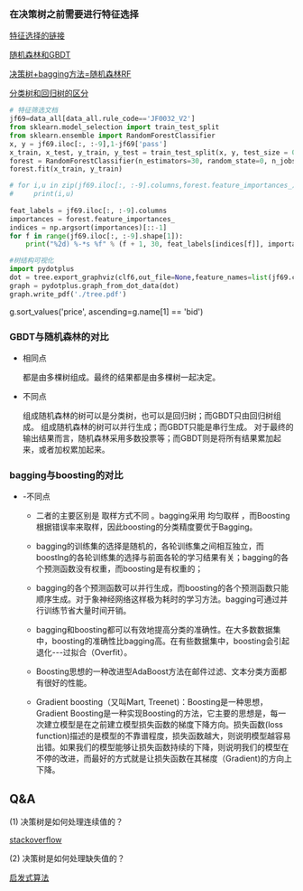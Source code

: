 
### 在决策树之前需要进行特征选择

[特征选择的链接](https://www.zhihu.com/question/29316149)

[随机森林和GBDT](https://www.cnblogs.com/zichun-zeng/p/6296820.html)


[决策树+bagging方法=随机森林RF](https://easyai.tech/ai-definition/random-forest/)


[分类树和回归树的区分](https://blog.csdn.net/puqutogether/article/details/44593647)


```python
# 特征筛选文档
jf69=data_all[data_all.rule_code=='JF0032_V2']
from sklearn.model_selection import train_test_split
from sklearn.ensemble import RandomForestClassifier
x, y = jf69.iloc[:, :-9],1-jf69['pass']
x_train, x_test, y_train, y_test = train_test_split(x, y, test_size = 0.3, random_state = 0)
forest = RandomForestClassifier(n_estimators=30, random_state=0, n_jobs=-1)
forest.fit(x_train, y_train)

# for i,u in zip(jf69.iloc[:, :-9].columns,forest.feature_importances_):
#     print(i,u)
    
feat_labels = jf69.iloc[:, :-9].columns  
importances = forest.feature_importances_
indices = np.argsort(importances)[::-1]
for f in range(jf69.iloc[:, :-9].shape[1]):
    print("%2d) %-*s %f" % (f + 1, 30, feat_labels[indices[f]], importances[indices[f]]))    
```


```python
#树结构可视化
import pydotplus
dot = tree.export_graphviz(clf6,out_file=None,feature_names=list(jf69.columns[:-9]))
graph = pydotplus.graph_from_dot_data(dot)
graph.write_pdf('./tree.pdf')
```


g.sort_values('price', ascending=g.name[1] == 'bid')  

### GBDT与随机森林的对比
- 相同点
  
    都是由多棵树组成。最终的结果都是由多棵树一起决定。
- 不同点
    
    组成随机森林的树可以是分类树，也可以是回归树；而GBDT只由回归树组成。
    组成随机森林的树可以并行生成；而GBDT只能是串行生成。
    对于最终的输出结果而言，随机森林采用多数投票等；而GBDT则是将所有结果累加起来，或者加权累加起来。

### bagging与boosting的对比
  - -不同点
    - 二者的主要区别是 取样方式不同 。bagging采用 均匀取样 ，而Boosting根据错误率来取样，因此boosting的分类精度要优于Bagging。

    - bagging的训练集的选择是随机的，各轮训练集之间相互独立，而boostlng的各轮训练集的选择与前面各轮的学习结果有关；bagging的各个预测函数没有权重，而boosting是有权重的；

    - bagging的各个预测函数可以并行生成，而boosting的各个预测函数只能顺序生成。对于象神经网络这样极为耗时的学习方法。bagging可通过并行训练节省大量时间开销。

    - bagging和boosting都可以有效地提高分类的准确性。在大多数数据集中，boosting的准确性比bagging高。在有些数据集中，boosting会引起退化---过拟合（Overfit）。
    - Boosting思想的一种改进型AdaBoost方法在邮件过滤、文本分类方面都有很好的性能。

    - Gradient boosting（又叫Mart, Treenet)：Boosting是一种思想，Gradient Boosting是一种实现Boosting的方法，它主要的思想是，每一次建立模型是在之前建立模型损失函数的梯度下降方向。损失函数(loss function)描述的是模型的不靠谱程度，损失函数越大，则说明模型越容易出错。如果我们的模型能够让损失函数持续的下降，则说明我们的模型在不停的改进，而最好的方式就是让损失函数在其梯度（Gradient)的方向上下降。





## Q&A
(1) 决策树是如何处理连续值的？

[stackoverflow](https://stackoverflow.com/questions/25287466/binning-of-continuous-variables-in-sklearn-ensemble-and-trees)

(2) 决策树是如何处理缺失值的？

[启发式算法](https://zhuanlan.zhihu.com/p/412393769)
